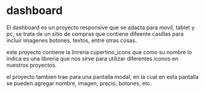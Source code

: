 # dashboard
El dashboard es un proyecto responsive que se adacta para movil, tablet y pc, se trata de un sitio de compras que contiene difeente casillas para incluir imagenes botones, textos, entre otras cosas.

este proyecto contiene la linreria cupertino_icons que como su nombre lo indica es una libreria que nos sirve para utilizar diferentes iconos en nuestros proyectos.

el proyecto tambien trae para una pantalla modal, en la cual en esta pantalla se pueden agregar nombre, imagen, precio, botones, etc.

